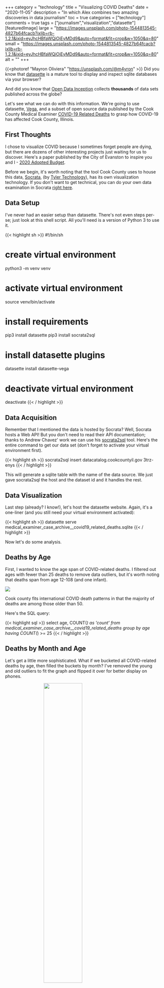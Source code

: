 +++
category = "technology"
title = "Visualizing COVID Deaths"
date = "2020-11-05"
description = "In which Alex combines two amazing discoveries in data journalism"
toc = true
categories = ["technology"]
comments = true
tags = ["journalism","visualization","datasette"]
[featuredImage]
  large = "https://images.unsplash.com/photo-1544813545-4827b64fcacb?ixlib=rb-1.2.1&ixid=eyJhcHBfaWQiOjEyMDd9&auto=format&fit=crop&w=1050&q=80"
  small = "https://images.unsplash.com/photo-1544813545-4827b64fcacb?ixlib=rb-1.2.1&ixid=eyJhcHBfaWQiOjEyMDd9&auto=format&fit=crop&w=1050&q=80"
  alt   = ""
+++
<style>

img.tall-chart {
  display: block;
  margin-left: auto;
  margin-right: auto;
  width: 50%;
}

</style>

{{<photoref "Mayron Oliviera" "https://unsplash.com/@m4yron" >}}
Did you know that [datasette](https://github.com/simonw/datasette) is a mature tool to display and inspect sqlite databases via your browser?

And did you know that [Open Data Inception](https://opendatainception.io/) collects **thousands** of data sets published across the globe?

Let's see what we can do with this information. We're going to use datasette, [Vega](https://vega.github.io/vega/), and a subset of open source data published by the Cook County Medical Examiner [COVID-19 Related Deaths](https://datacatalog.cookcountyil.gov/Public-Safety/Medical-Examiner-Case-Archive-COVID-19-Related-Dea/3trz-enys) to grasp how COVID-19 has affected Cook County, Illinois.

## First Thoughts

I chose to visualize COVID because I sometimes forget people are dying, but there are dozens of other interesting projects just waiting for us to discover. Here's a paper published by the City of Evanston to inspire you and I - [2020 Adopted Budget](https://data.cityofevanston.org/stories/s/tu52-urjb).

Before we begin, it's worth noting that the tool Cook County uses to house this data, [Socrata](https://dev.socrata.com/), (by [Tyler Technology](https://www.tylertech.com/Platform-Technologies.html)), has its own visualization technology. If you don't want to get technical, you can do your own data examination in Socrata [right here](https://datacatalog.cookcountyil.gov/d/3trz-enys/visualization).

## Data Setup

I've never had an easier setup than datasette. There's not even steps per-se; just look at this shell script. All you'll need is a version of Python 3 to use it.

{{< highlight sh >}}
#!/bin/sh

# create virtual environment
python3 -m venv venv

# activate virtual environment
source venv/bin/activate

# install requirements
pip3 install datasette
pip3 install socrata2sql

# install datasette plugins
datasette install datasette-vega

# deactivate virtual environment
deactivate
{{< / highlight >}}

## Data Acquisition

Remember that I mentioned the data is hosted by Socrata? Well, Socrata hosts a Web API! But you don't need to read their API documentation; thanks to Andrew Chavez' work we can use his [socrata2sql](https://github.com/DallasMorningNews/socrata2sql) tool. Here's the entire command to get our data set (don't forget to activate your virtual environment first).

{{< highlight sh >}}
socrata2sql insert datacatalog.cookcountyil.gov 3trz-enys
{{< / highlight >}}

This will generate a sqlite table with the name of the data source. We just gave socrata2sql the host and the dataset id and it handles the rest.

## Data Visualization

Last step (already? I know!), let's host the datasette website. Again, it's a one-liner (and you still need your virtual environment activated):

{{< highlight sh >}}
datasette serve medical_examiner_case_archive__covid19_related_deaths.sqlite
{{< / highlight >}}

Now let's do some analysis.

## Deaths by Age

First, I wanted to know the age span of COVID-related deaths. I filtered out ages with fewer than 25 deaths to remove data outliers, but it's worth noting that deaths span from age 12-108 (and one infant).

<img src="../data/covid/cook_covid_deaths_by_age.svg" />

Cook county fits international COVID death patterns in that the majority of deaths are among those older than 50.

Here's the SQL query:

{{< highlight sql >}}
select
  age,
  COUNT(*) as 'count'
from
  medical_examiner_case_archive__covid19_related_deaths
group by
  age
having
  COUNT(*) >= 25
{{< / highlight >}}

## Deaths by Month and Age

Let's get a little more sophisticated. What if we bucketed all COVID-related deaths by age, then filled the buckets by month? I've removed the young and old outliers to fit the graph and flipped it over for better display on phones.

<img class="tall-chart" src="../data/covid/cook_covid_deaths_group_age_month_all.svg" />

The first and second months of the pandemic saw the highest number of deaths among those over 50, but their numbers taperred off by June, which corresponds to the beginning of lockdown procedures. Deaths in the months after June appear to have leveled off.

Let's drill down a little further by removing early months from the results.


<img class="tall-chart" src="../data/covid/cook_covid_deaths_group_age_month_since_july.svg" />

Sure enough, the past three months have leveled off. More concerning, however, is that the current rise in COVID cases may also indicate a rise in deaths among those over 50. There are a few ages which already have five or more deaths in November, but this data only has the first four days in November. It's not a good sign that some ages have as many reported deaths in the first four days of November as the entire month of October.

And the SQL query:

{{< highlight sql >}}
select
  age,
  COUNT(*) as 'count',
  strftime('%m-%Y', death_date) as 'month'
from
  medical_examiner_case_archive__covid19_related_deaths
group by
  month,
  age
having
  COUNT(*) >= 5
  and month >= '07-2020'
  and age between 50 and 100
{{< / highlight >}}

## Deaths by City and Month

One more. What if we reviewed all the towns in Cook county, bucketed by month?

If you ran that query yourself, you'd notice that Chicago dwarfs all the others. So I removed Chicago and ended up with:

<img src="../data/covid/cook_covid_deaths_group_city_month.svg" />

Two insights stand out.

First, Cicero, Niles, and Wheeling have significantly higher deaths than other towns (besides Chicago). Do they have a higher elderly population? Go pull census information and send me your analysis.

Second, Cicero has a concerning rise in deaths. While most cities have reduced deaths over time, October was the worst month for Cicero. Why is that?

I did observe that many towns have no data after June. It's likely these towns are reporting their numbers independent of the Cook County medical examiner's office, and not that there have been zero deaths.

And the SQL query:

{{< highlight sql >}}
select
  COUNT(*) as 'count',
  strftime('%m-%Y', death_date) as 'month',
  residence_city
from
  medical_examiner_case_archive__covid19_related_deaths
where
  residence_city not in ('Chicago', 'CHICAGO', '')
group by
  residence_city,
  month
having
  COUNT(*) >= 5
  and month >= '06-2020'
{{< / highlight >}}

## Acknowledgements

Thanks to [Tom MacWright](https://macwright.com/2020/10/01/recently.html) for the datasette reference, to the datasette creator, [Simon Willison](https://simonwillison.net/), for using the Open Data Inception Project in your [datasette demonstration](https://www.youtube.com/watch?v=pTr1uLQTJNE), and to [Andrew Chavez](https://achavez.io/) for the socrata2sql tool!

## Caveats

I've copied these notices from the COVID-19 source data. In case you don't follow the links, I want to be sure these are visible.

> This filtered view contains information about COVID-19 related deaths that occurred in Cook County that were under the Medical Examiner’s jurisdiction.This view was created by looking for "covid" in any of these fields: Primary Cause, Primary Cause Line A, Primary Cause Line B, Primary Cause Line C, or Secondary Cause.<br /> <br /> Not all deaths that occur in Cook County are reported to the Medical Examiner or fall under the jurisdiction of the Medical Examiner. The Medical Examiner’s Office determines cause and manner of death for those cases that fall under its jurisdiction. Cause of death describes the reason the person died. This dataset includes information from deaths starting in August 2014 to the present, with information updated daily.

